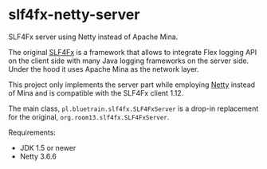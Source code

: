 slf4fx-netty-server
===================

SLF4Fx server using Netty instead of Apache Mina.

The original [SLF4Fx](https://code.google.com/p/slf4fx/) is a framework that allows to integrate Flex logging API on the client side with many Java logging frameworks on the server side. Under the hood it uses Apache Mina as the network layer.

This project only implements the server part while employing [Netty](http://netty.io/) instead of Mina and is compatible with the SLF4Fx client 1.12.

The main class, ``pl.bluetrain.slf4fx.SLF4FxServer`` is a drop-in replacement for the original, ``org.room13.slf4fx.SLF4FxServer``.

Requirements:
- JDK 1.5 or newer
- Netty 3.6.6
